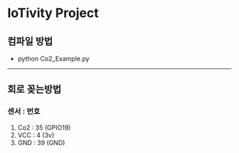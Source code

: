# IoTivity Project


## 컴파일 방법
- python Co2_Example.py
-------------------------------------
## 회로 꽂는방법
### 센서 : 번호
1. Co2 : 35 (GPIO19)
2. VCC : 4 (3v)
3. GND : 39 (GND)

